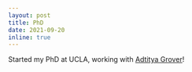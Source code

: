 ```yaml
---
layout: post
title: PhD
date: 2021-09-20
inline: true
---
```


Started my PhD at UCLA, working with [Adtitya Grover](https://aditya-grover.github.io/)!